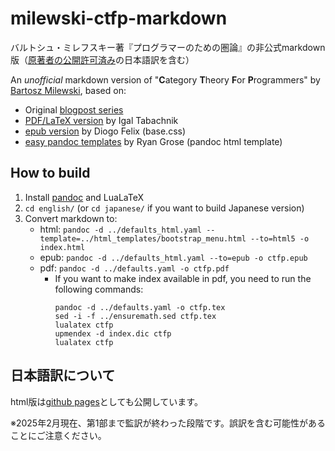 # milewski-ctfp-markdown

バルトシュ・ミレフスキー著『プログラマーのための圏論』の非公式markdown版（[原著者の公開許可済み](https://github.com/ktgw0316/milewski-ctfp-markdown/issues/2#issuecomment-1494275529)の日本語訳を含む）

An *unofficial* markdown version of "**C**ategory **T**heory **F**or **P**rogrammers"
by [Bartosz Milewski][bartosz github], based on:

* Original [blogpost series][blogpost series]
* [PDF/LaTeX version][ctfp-pdf] by Igal Tabachnik
* [epub version][onlurking] by Diogo Felix (base.css)
* [easy pandoc templates](https://github.com/ryangrose/easy-pandoc-templates) by Ryan Grose (pandoc html template)

## How to build

1. Install [pandoc](https://pandoc.org/installing.html) and LuaLaTeX
1. `cd english/` (or `cd japanese/` if you want to build Japanese version)
1. Convert markdown to:
   * html: `pandoc -d ../defaults_html.yaml --template=../html_templates/bootstrap_menu.html --to=html5 -o index.html`
   * epub: `pandoc -d ../defaults_html.yaml --to=epub -o ctfp.epub`
   * pdf: `pandoc -d ../defaults.yaml -o ctfp.pdf`
     * If you want to make index available in pdf, you need to run the following commands:
        ```shell
        pandoc -d ../defaults.yaml -o ctfp.tex
        sed -i -f ../ensuremath.sed ctfp.tex
        lualatex ctfp
        upmendex -d index.dic ctfp
        lualatex ctfp
        ```

[bartosz github]: https://github.com/BartoszMilewski
[blogpost series]:
  https://bartoszmilewski.com/2014/10/28/category-theory-for-programmers-the-preface/
[ctfp-pdf]: https://github.com/hmemcpy/milewski-ctfp-pdf/
[onlurking]: https://github.com/onlurking/category-theory-for-programmers

## 日本語訳について

html版は[github pages](https://ktgw0316.github.io/milewski-ctfp-markdown/)としても公開しています。

※2025年2月現在、第1部まで監訳が終わった段階です。誤訳を含む可能性があることにご注意ください。
